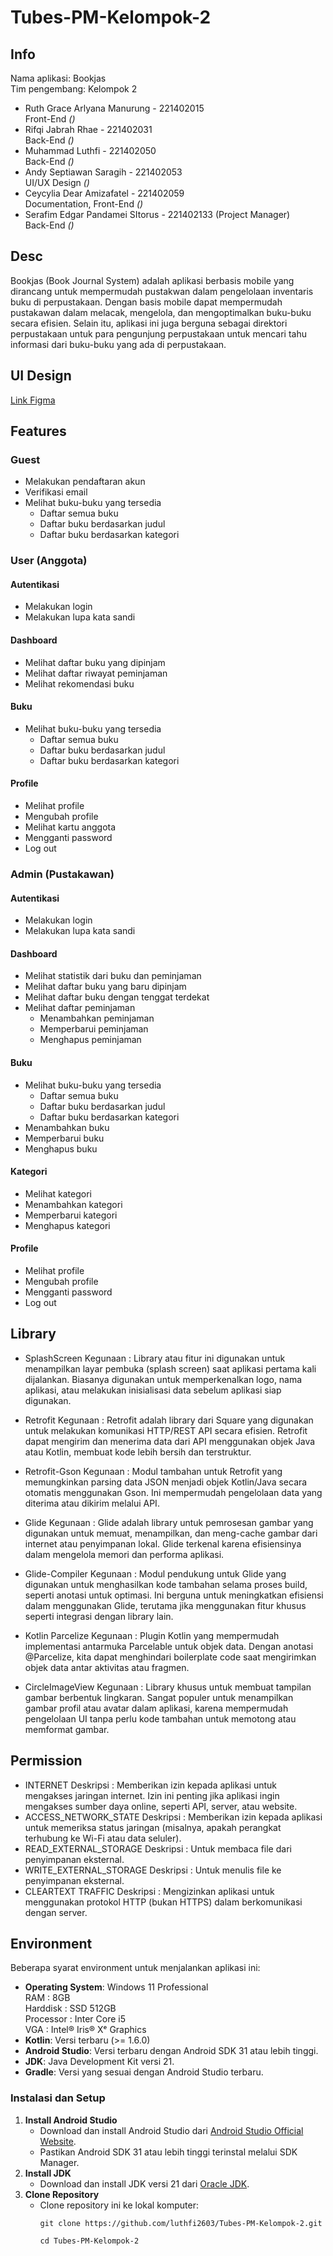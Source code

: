 # Tubes-PM-Kelompok-2

## Info

Nama aplikasi: Bookjas  
Tim pengembang: Kelompok 2

- Ruth Grace Arlyana Manurung - 221402015  
  Front-End *()*
- Rifqi Jabrah Rhae - 221402031  
  Back-End *()*
- Muhammad Luthfi - 221402050  
  Back-End *()*
- Andy Septiawan Saragih - 221402053  
  UI/UX Design *()*
- Ceycylia Dear Amizafatel - 221402059  
  Documentation, Front-End *()*
- Serafim Edgar Pandamei SItorus - 221402133 (Project Manager)  
  Back-End *()*

## Desc

Bookjas (Book Journal System) adalah  aplikasi berbasis mobile yang dirancang untuk mempermudah pustakwan dalam pengelolaan inventaris buku di perpustakaan. Dengan basis mobile dapat mempermudah pustakawan dalam melacak, mengelola, dan mengoptimalkan buku-buku secara efisien. Selain itu, aplikasi ini juga berguna sebagai direktori perpustakaan untuk para pengunjung perpustakaan untuk mencari tahu informasi dari buku-buku yang ada di perpustakaan. 

## UI Design

[Link Figma](https://www.figma.com/design/xNDVeDLdNdsU6jKidOBbfW/BookJas---Mobile?node-id=0-1&t=p7ytFbfWdCg9IHS5-1)

## Features

### Guest

- Melakukan pendaftaran akun
- Verifikasi email
- Melihat buku-buku yang tersedia
    - Daftar semua buku
    - Daftar buku berdasarkan judul
    - Daftar buku berdasarkan kategori

### User (Anggota)

#### Autentikasi

- Melakukan login
- Melakukan lupa kata sandi

#### Dashboard

- Melihat daftar buku yang dipinjam
- Melihat daftar riwayat peminjaman
- Melihat rekomendasi buku

#### Buku

- Melihat buku-buku yang tersedia
    - Daftar semua buku
    - Daftar buku berdasarkan judul
    - Daftar buku berdasarkan kategori

#### Profile

- Melihat profile
- Mengubah profile
- Melihat kartu anggota
- Mengganti password
- Log out

### Admin (Pustakawan)

#### Autentikasi

- Melakukan login
- Melakukan lupa kata sandi

#### Dashboard

- Melihat statistik dari buku dan peminjaman
- Melihat daftar buku yang baru dipinjam
- Melihat daftar buku dengan tenggat terdekat
- Melihat daftar peminjaman
    - Menambahkan peminjaman
    - Memperbarui peminjaman
    - Menghapus peminjaman 

#### Buku

- Melihat buku-buku yang tersedia
    - Daftar semua buku
    - Daftar buku berdasarkan judul
    - Daftar buku berdasarkan kategori
- Menambahkan buku
- Memperbarui buku
- Menghapus buku

#### Kategori

- Melihat kategori
- Menambahkan kategori
- Memperbarui kategori
- Menghapus kategori

#### Profile

- Melihat profile
- Mengubah profile 
- Mengganti password
- Log out

## Library

- SplashScreen
  Kegunaan :
  Library atau fitur ini digunakan untuk menampilkan layar pembuka (splash screen) saat aplikasi pertama kali dijalankan. Biasanya digunakan untuk memperkenalkan logo, nama aplikasi, atau melakukan inisialisasi data sebelum aplikasi siap digunakan.

-	Retrofit
  Kegunaan :
  Retrofit adalah library dari Square yang digunakan untuk melakukan komunikasi HTTP/REST API secara efisien. Retrofit dapat mengirim dan menerima data dari API menggunakan objek Java atau Kotlin, membuat kode lebih bersih dan terstruktur.

-	Retrofit-Gson
  Kegunaan : 
  Modul tambahan untuk Retrofit yang memungkinkan parsing data JSON menjadi objek Kotlin/Java secara otomatis menggunakan Gson. Ini mempermudah pengelolaan data yang diterima atau dikirim melalui API.

-	Glide
  Kegunaan :
  Glide adalah library untuk pemrosesan gambar yang digunakan untuk memuat, menampilkan, dan meng-cache gambar dari internet atau penyimpanan lokal. Glide terkenal karena efisiensinya dalam mengelola memori dan performa aplikasi.

-	Glide-Compiler
  Kegunaan : 
  Modul pendukung untuk Glide yang digunakan untuk menghasilkan kode tambahan selama proses build, seperti anotasi untuk optimasi. Ini berguna untuk meningkatkan efisiensi dalam menggunakan Glide, terutama jika menggunakan fitur khusus seperti integrasi dengan library lain.

-	Kotlin Parcelize
  Kegunaan : 
  Plugin Kotlin yang mempermudah implementasi antarmuka Parcelable untuk objek data. Dengan anotasi @Parcelize, kita dapat menghindari boilerplate code saat mengirimkan objek data antar aktivitas atau fragmen.

-	CircleImageView
  Kegunaan : 
  Library khusus untuk membuat tampilan gambar berbentuk lingkaran. Sangat populer untuk menampilkan gambar profil atau avatar dalam aplikasi, karena mempermudah pengelolaan UI tanpa perlu kode tambahan untuk memotong atau memformat gambar.


## Permission

- INTERNET
  Deskripsi : Memberikan izin kepada aplikasi untuk mengakses jaringan internet. Izin ini penting jika aplikasi ingin mengakses sumber daya online, seperti API, server, atau website.
- ACCESS_NETWORK_STATE
  Deskripsi : Memberikan izin kepada aplikasi untuk memeriksa status jaringan (misalnya, apakah perangkat terhubung ke Wi-Fi atau data seluler).
- READ_EXTERNAL_STORAGE
  Deskripsi : Untuk membaca file dari penyimpanan eksternal.
- WRITE_EXTERNAL_STORAGE
  Deskripsi : Untuk menulis file ke penyimpanan eksternal.
- CLEARTEXT TRAFFIC
  Deskripsi : Mengizinkan aplikasi untuk menggunakan protokol HTTP (bukan HTTPS) dalam berkomunikasi dengan server.

## Environment

Beberapa syarat environment untuk menjalankan aplikasi ini:

- **Operating System**: Windows 11 Professional  
  RAM : 8GB  
  Harddisk : SSD 512GB  
  Processor : Inter Core i5  
  VGA : Intel® Iris® Xᵉ Graphics  
- **Kotlin**: Versi terbaru (>= 1.6.0)
- **Android Studio**: Versi terbaru dengan Android SDK 31 atau lebih tinggi.
- **JDK**: Java Development Kit versi 21.
- **Gradle**: Versi yang sesuai dengan Android Studio terbaru.

### Instalasi dan Setup

1. **Install Android Studio**
    - Download dan install Android Studio dari [Android Studio Official Website](https://developer.android.com/studio).
    - Pastikan Android SDK 31 atau lebih tinggi terinstal melalui SDK Manager.
2. **Install JDK**
    - Download dan install JDK versi 21 dari [Oracle JDK](https://www.oracle.com/java/technologies/javase/jdk21-archive-downloads.html).
3. **Clone Repository**
    - Clone repository ini ke lokal komputer:
      ```
      git clone https://github.com/luthfi2603/Tubes-PM-Kelompok-2.git
      ```
      ```
      cd Tubes-PM-Kelompok-2
      ```
